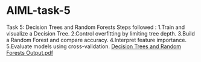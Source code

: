 # AIML-task-5
Task 5: Decision Trees and Random Forests
Steps followed :
1.Train and visualize a Decision Tree.
2.Control overfitting by limiting tree depth.
3.Build a Random Forest and compare accuracy.
4.Interpret feature importance.
5.Evaluate models using cross-validation.
[Decision Trees and Random Forests Output.pdf](https://github.com/user-attachments/files/20981710/Decision.Trees.and.Random.Forests.Output.pdf)
